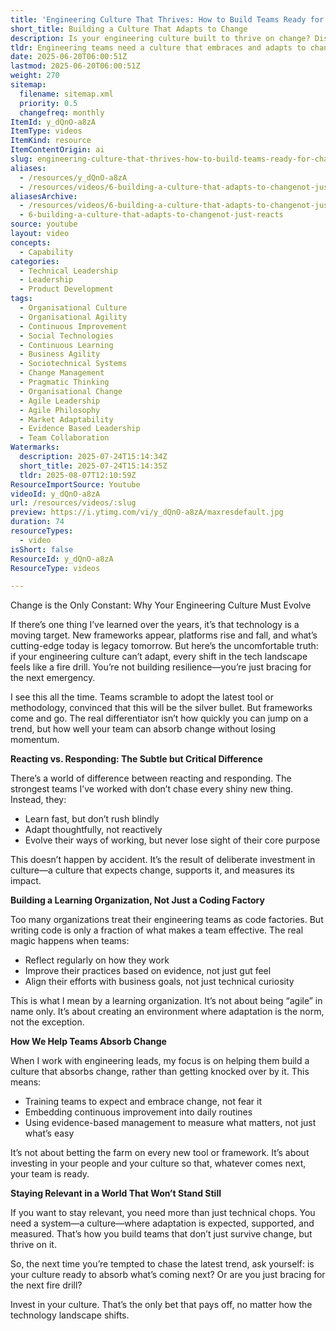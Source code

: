 ```yaml
---
title: 'Engineering Culture That Thrives: How to Build Teams Ready for Change, Not Just the Next Fire Drill'
short_title: Building a Culture That Adapts to Change
description: Is your engineering culture built to thrive on change? Discover how to create resilient, adaptive teams that stay ahead in a fast-moving tech world.
tldr: Engineering teams need a culture that embraces and adapts to change, not just one that reacts to emergencies or chases trends. The most effective teams learn quickly, reflect on their practices, and align with business goals, making continuous improvement and evidence-based decisions part of their routine. Development managers should focus on building a learning culture that expects and measures adaptation, ensuring teams remain resilient and relevant as technology evolves.
date: 2025-06-20T06:00:51Z
lastmod: 2025-06-20T06:00:51Z
weight: 270
sitemap:
  filename: sitemap.xml
  priority: 0.5
  changefreq: monthly
ItemId: y_dQnO-a8zA
ItemType: videos
ItemKind: resource
ItemContentOrigin: ai
slug: engineering-culture-that-thrives-how-to-build-teams-ready-for-change-not-just-the-next-fire-drill
aliases:
  - /resources/y_dQnO-a8zA
  - /resources/videos/6-building-a-culture-that-adapts-to-changenot-just-reacts
aliasesArchive:
  - /resources/videos/6-building-a-culture-that-adapts-to-changenot-just-reacts
  - 6-building-a-culture-that-adapts-to-changenot-just-reacts
source: youtube
layout: video
concepts:
  - Capability
categories:
  - Technical Leadership
  - Leadership
  - Product Development
tags:
  - Organisational Culture
  - Organisational Agility
  - Continuous Improvement
  - Social Technologies
  - Continuous Learning
  - Business Agility
  - Sociotechnical Systems
  - Change Management
  - Pragmatic Thinking
  - Organisational Change
  - Agile Leadership
  - Agile Philosophy
  - Market Adaptability
  - Evidence Based Leadership
  - Team Collaboration
Watermarks:
  description: 2025-07-24T15:14:34Z
  short_title: 2025-07-24T15:14:35Z
  tldr: 2025-08-07T12:10:59Z
ResourceImportSource: Youtube
videoId: y_dQnO-a8zA
url: /resources/videos/:slug
preview: https://i.ytimg.com/vi/y_dQnO-a8zA/maxresdefault.jpg
duration: 74
resourceTypes:
  - video
isShort: false
ResourceId: y_dQnO-a8zA
ResourceType: videos

---
```

Change is the Only Constant: Why Your Engineering Culture Must Evolve

If there’s one thing I’ve learned over the years, it’s that technology is a moving target. New frameworks appear, platforms rise and fall, and what’s cutting-edge today is legacy tomorrow. But here’s the uncomfortable truth: if your engineering culture can’t adapt, every shift in the tech landscape feels like a fire drill. You’re not building resilience—you’re just bracing for the next emergency.

I see this all the time. Teams scramble to adopt the latest tool or methodology, convinced that this will be the silver bullet. But frameworks come and go. The real differentiator isn’t how quickly you can jump on a trend, but how well your team can absorb change without losing momentum.

**Reacting vs. Responding: The Subtle but Critical Difference**

There’s a world of difference between reacting and responding. The strongest teams I’ve worked with don’t chase every shiny new thing. Instead, they:

- Learn fast, but don’t rush blindly
- Adapt thoughtfully, not reactively
- Evolve their ways of working, but never lose sight of their core purpose

This doesn’t happen by accident. It’s the result of deliberate investment in culture—a culture that expects change, supports it, and measures its impact.

**Building a Learning Organization, Not Just a Coding Factory**

Too many organizations treat their engineering teams as code factories. But writing code is only a fraction of what makes a team effective. The real magic happens when teams:

- Reflect regularly on how they work
- Improve their practices based on evidence, not just gut feel
- Align their efforts with business goals, not just technical curiosity

This is what I mean by a learning organization. It’s not about being “agile” in name only. It’s about creating an environment where adaptation is the norm, not the exception.

**How We Help Teams Absorb Change**

When I work with engineering leads, my focus is on helping them build a culture that absorbs change, rather than getting knocked over by it. This means:

- Training teams to expect and embrace change, not fear it
- Embedding continuous improvement into daily routines
- Using evidence-based management to measure what matters, not just what’s easy

It’s not about betting the farm on every new tool or framework. It’s about investing in your people and your culture so that, whatever comes next, your team is ready.

**Staying Relevant in a World That Won’t Stand Still**

If you want to stay relevant, you need more than just technical chops. You need a system—a culture—where adaptation is expected, supported, and measured. That’s how you build teams that don’t just survive change, but thrive on it.

So, the next time you’re tempted to chase the latest trend, ask yourself: is your culture ready to absorb what’s coming next? Or are you just bracing for the next fire drill?

Invest in your culture. That’s the only bet that pays off, no matter how the technology landscape shifts.

